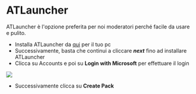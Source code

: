# ATLauncher
ATLauncher è l'opzione preferita per noi moderatori perché facile da usare e pulito.

- Installa ATLauncher da [qui](https://atlauncher.com/downloads) per il tuo pc
- Successivamente, basta che continui a cliccare ***next*** fino ad installare ATLauncher
- Clicca su Accounts e poi su **Login with Microsoft** per effettuare il login 

![](https://github.com/LIUKRAST/HemeraldProjectsCommunity/blob/main/assets/hemerald/textures/wiki/introduzione/loader/ATLauncher/1.png?raw=true)

- Successivamente clicca su **Create Pack**
